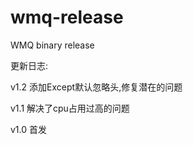 # wmq-release
WMQ  binary release

更新日志:  

v1.2 添加Except默认忽略头,修复潜在的问题  

v1.1 解决了cpu占用过高的问题  

v1.0 首发  


